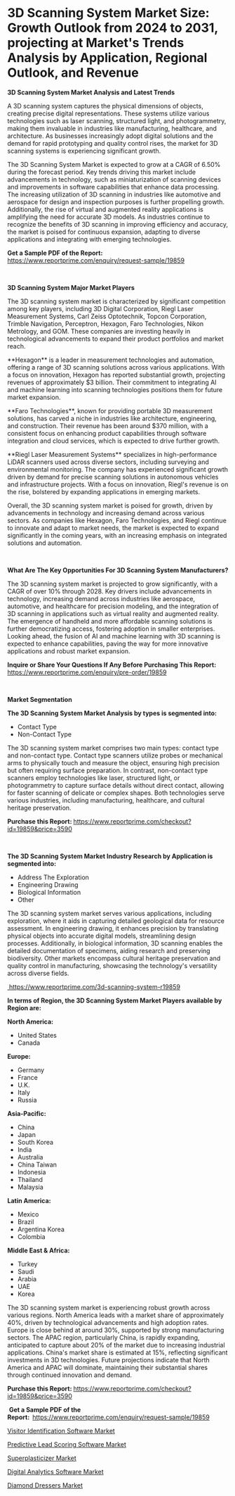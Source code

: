 <p><h1>3D Scanning System Market Size: Growth Outlook from 2024 to 2031, projecting at Market's Trends Analysis by Application, Regional Outlook, and Revenue</h1></p><p><strong>3D Scanning System Market Analysis and Latest Trends</strong></p>
<p><p>A 3D scanning system captures the physical dimensions of objects, creating precise digital representations. These systems utilize various technologies such as laser scanning, structured light, and photogrammetry, making them invaluable in industries like manufacturing, healthcare, and architecture. As businesses increasingly adopt digital solutions and the demand for rapid prototyping and quality control rises, the market for 3D scanning systems is experiencing significant growth.</p><p>The 3D Scanning System Market is expected to grow at a CAGR of 6.50% during the forecast period. Key trends driving this market include advancements in technology, such as miniaturization of scanning devices and improvements in software capabilities that enhance data processing. The increasing utilization of 3D scanning in industries like automotive and aerospace for design and inspection purposes is further propelling growth. Additionally, the rise of virtual and augmented reality applications is amplifying the need for accurate 3D models. As industries continue to recognize the benefits of 3D scanning in improving efficiency and accuracy, the market is poised for continuous expansion, adapting to diverse applications and integrating with emerging technologies.</p></p>
<p><strong>Get a Sample PDF of the Report:&nbsp;</strong> <a href="https://www.reportprime.com/enquiry/request-sample/19859?utm_campaign=1144&utm_medium=2&utm_source=Github&utm_content=ia&utm_term=02122024&utm_id=3d-scanning-system">https://www.reportprime.com/enquiry/request-sample/19859</a></p>
<p>&nbsp;</p>
<p><strong>3D Scanning System Major Market Players</strong></p>
<p><p>The 3D scanning system market is characterized by significant competition among key players, including 3D Digital Corporation, Riegl Laser Measurement Systems, Carl Zeiss Optotechnik, Topcon Corporation, Trimble Navigation, Perceptron, Hexagon, Faro Technologies, Nikon Metrology, and GOM. These companies are investing heavily in technological advancements to expand their product portfolios and market reach.</p><p>**Hexagon** is a leader in measurement technologies and automation, offering a range of 3D scanning solutions across various applications. With a focus on innovation, Hexagon has reported substantial growth, projecting revenues of approximately $3 billion. Their commitment to integrating AI and machine learning into scanning technologies positions them for future market expansion.</p><p>**Faro Technologies**, known for providing portable 3D measurement solutions, has carved a niche in industries like architecture, engineering, and construction. Their revenue has been around $370 million, with a consistent focus on enhancing product capabilities through software integration and cloud services, which is expected to drive further growth.</p><p>**Riegl Laser Measurement Systems** specializes in high-performance LiDAR scanners used across diverse sectors, including surveying and environmental monitoring. The company has experienced significant growth driven by demand for precise scanning solutions in autonomous vehicles and infrastructure projects. With a focus on innovation, Riegl's revenue is on the rise, bolstered by expanding applications in emerging markets.</p><p>Overall, the 3D scanning system market is poised for growth, driven by advancements in technology and increasing demand across various sectors. As companies like Hexagon, Faro Technologies, and Riegl continue to innovate and adapt to market needs, the market is expected to expand significantly in the coming years, with an increasing emphasis on integrated solutions and automation.</p></p>
<p>&nbsp;</p>
<p><strong>What Are The Key Opportunities For 3D Scanning System Manufacturers?</strong></p>
<p><p>The 3D scanning system market is projected to grow significantly, with a CAGR of over 10% through 2028. Key drivers include advancements in technology, increasing demand across industries like aerospace, automotive, and healthcare for precision modeling, and the integration of 3D scanning in applications such as virtual reality and augmented reality. The emergence of handheld and more affordable scanning solutions is further democratizing access, fostering adoption in smaller enterprises. Looking ahead, the fusion of AI and machine learning with 3D scanning is expected to enhance capabilities, paving the way for more innovative applications and robust market expansion.</p></p>
<p><strong>Inquire or Share Your Questions If Any Before Purchasing This Report:</strong> <a href="https://www.reportprime.com/enquiry/pre-order/19859?utm_campaign=1144&utm_medium=2&utm_source=Github&utm_content=ia&utm_term=02122024&utm_id=3d-scanning-system">https://www.reportprime.com/enquiry/pre-order/19859</a></p>
<p>&nbsp;</p>
<p><strong>Market Segmentation</strong></p>
<p><strong>The 3D Scanning System Market Analysis by types is segmented into:</strong></p>
<p><ul><li>Contact Type</li><li>Non-Contact Type</li></ul></p>
<p><p>The 3D scanning system market comprises two main types: contact type and non-contact type. Contact type scanners utilize probes or mechanical arms to physically touch and measure the object, ensuring high precision but often requiring surface preparation. In contrast, non-contact type scanners employ technologies like laser, structured light, or photogrammetry to capture surface details without direct contact, allowing for faster scanning of delicate or complex shapes. Both technologies serve various industries, including manufacturing, healthcare, and cultural heritage preservation.</p></p>
<p><strong>Purchase this Report:&nbsp;</strong><a href="https://www.reportprime.com/checkout?id=19859&price=3590&utm_campaign=1144&utm_medium=2&utm_source=Github&utm_content=ia&utm_term=02122024&utm_id=3d-scanning-system">https://www.reportprime.com/checkout?id=19859&price=3590</a></p>
<p>&nbsp;</p>
<p><strong>The 3D Scanning System Market Industry Research by Application is segmented into:</strong></p>
<p><ul><li>Address The Exploration</li><li>Engineering Drawing</li><li>Biological Information</li><li>Other</li></ul></p>
<p><p>The 3D scanning system market serves various applications, including exploration, where it aids in capturing detailed geological data for resource assessment. In engineering drawing, it enhances precision by translating physical objects into accurate digital models, streamlining design processes. Additionally, in biological information, 3D scanning enables the detailed documentation of specimens, aiding research and preserving biodiversity. Other markets encompass cultural heritage preservation and quality control in manufacturing, showcasing the technology's versatility across diverse fields.</p></p>
<p><a href="https://www.reportprime.com/3d-scanning-system-r19859?utm_campaign=1144&utm_medium=2&utm_source=Github&utm_content=ia&utm_term=02122024&utm_id=3d-scanning-system">&nbsp;https://www.reportprime.com/3d-scanning-system-r19859</a></p>
<p><strong>In terms of Region, the 3D Scanning System Market Players available by Region are:</strong></p>
<p>
    <p> <strong> North America: </strong>
        <ul>
            <li>United States</li>
            <li>Canada</li>
        </ul>
        </p> 
    <p> <strong> Europe: </strong>
        <ul>
            <li>Germany</li>
            <li>France</li>
            <li>U.K.</li>
            <li>Italy</li>
            <li>Russia</li>
        </ul>
        </p> 
    <p> <strong> Asia-Pacific: </strong>
        <ul>
            <li>China</li>
            <li>Japan</li>
            <li>South Korea</li>
            <li>India</li>
            <li>Australia</li>
            <li>China Taiwan</li>
            <li>Indonesia</li>
            <li>Thailand</li>
            <li>Malaysia</li>
        </ul>
        </p> 
    <p> <strong> Latin America: </strong>
        <ul>
            <li>Mexico</li>
            <li>Brazil</li>
            <li>Argentina Korea</li>
            <li>Colombia</li>
        </ul>
        </p> 
    <p> <strong> Middle East & Africa: </strong>
        <ul>
            <li>Turkey</li>
            <li>Saudi</li>
            <li>Arabia</li>
            <li>UAE</li>
            <li>Korea</li>
        </ul>
    </p>
    </p>
<p><p>The 3D scanning system market is experiencing robust growth across various regions. North America leads with a market share of approximately 40%, driven by technological advancements and high adoption rates. Europe is close behind at around 30%, supported by strong manufacturing sectors. The APAC region, particularly China, is rapidly expanding, anticipated to capture about 20% of the market due to increasing industrial applications. China's market share is estimated at 15%, reflecting significant investments in 3D technologies. Future projections indicate that North America and APAC will dominate, maintaining their substantial shares through continued innovation and demand.</p></p>
<p><strong>Purchase this Report: </strong><a href="https://www.reportprime.com/checkout?id=19859&price=3590&utm_campaign=1144&utm_medium=2&utm_source=Github&utm_content=ia&utm_term=02122024&utm_id=3d-scanning-system">https://www.reportprime.com/checkout?id=19859&price=3590</a></p>
<p>&nbsp;<strong>Get a Sample PDF of the Report:&nbsp;&nbsp;</strong><a href="https://www.reportprime.com/enquiry/request-sample/19859?utm_campaign=1144&utm_medium=2&utm_source=Github&utm_content=ia&utm_term=02122024&utm_id=3d-scanning-system">https://www.reportprime.com/enquiry/request-sample/19859</a></p>
<p><strong></strong></p>
<p><p><a href="https://www.linkedin.com/pulse/current-size-growth-projection-visitor-identification-software-rz4mf?utm_campaign=1144&utm_medium=2&utm_source=Github&utm_content=ia&utm_term=02122024&utm_id=3d-scanning-system">Visitor Identification Software Market</a></p><p><a href="https://www.linkedin.com/pulse/predictive-lead-scoring-software-market-trends-forecast-growth-vp4gf?utm_campaign=1144&utm_medium=2&utm_source=Github&utm_content=ia&utm_term=02122024&utm_id=3d-scanning-system">Predictive Lead Scoring Software Market</a></p><p><a href="https://issuu.com/reportprime-2/docs/superplasticizer-market-size-2030.pptx?utm_campaign=1144&utm_medium=2&utm_source=Github&utm_content=ia&utm_term=02122024&utm_id=3d-scanning-system">Superplasticizer Market</a></p><p><a href="https://www.linkedin.com/pulse/future-growth-prospects-digital-analytics-software-market-size-tpd2f?utm_campaign=1144&utm_medium=2&utm_source=Github&utm_content=ia&utm_term=02122024&utm_id=3d-scanning-system">Digital Analytics Software Market</a></p><p><a href="https://issuu.com/reportprime-2/docs/diamond-dressers-market-size-2030.pptx?utm_campaign=1144&utm_medium=2&utm_source=Github&utm_content=ia&utm_term=02122024&utm_id=3d-scanning-system">Diamond Dressers Market</a></p></p>